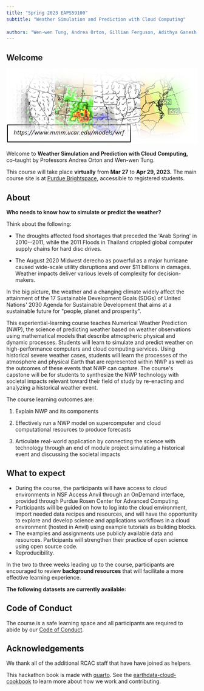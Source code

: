 ```yaml
---
title: "Spring 2023 EAPS59100"
subtitle: "Weather Simulation and Prediction with Cloud Computing"
 
authors: "Wen-wen Tung, Andrea Orton, Gillian Ferguson, Adithya Ganesh, and Lev Gorenstein"
---
```


## Welcome

![](images/Banner.png)

Welcome to **Weather Simulation and Prediction with Cloud Computing,** co-taught by Professors Andrea Orton and Wen-wen Tung.

This course will take place **virtually** from **Mar 27** to **Apr 29, 2023.** The main course site is at [Purdue Brightspace](http://purdue.brightspace.com), accessible to registered students.

## About

**Who needs to know how to simulate or predict the weather?**

Think about the following:

-   The droughts affected food shortages that preceded the 'Arab Spring' in 2010--2011, while the 2011 Floods in Thailand crippled global computer supply chains for hard disc drives.

-   The August 2020 Midwest derecho as powerful as a major hurricane caused wide-scale utility disruptions and over \$11 billions in damages. Weather impacts deliver various levels of complexity for decision-makers.

In the big picture, the weather and a changing climate widely affect the attainment of the 17 Sustainable Development Goals (SDGs) of United Nations' 2030 Agenda for Sustainable Development that aims at a sustainable future for "people, planet and prosperity".

This experiential-learning course teaches Numerical Weather Prediction (NWP), the science of predicting weather based on weather observations using mathematical models that describe atmospheric physical and dynamic processes. Students will learn to simulate and predict weather on high-performance computers and cloud computing services. Using historical severe weather cases, students will learn the processes of the atmosphere and physical Earth that are represented within NWP as well as the outcomes of these events that NWP can capture. The course's capstone will be for students to synthesize the NWP technology with societal impacts relevant toward their field of study by re-enacting and analyzing a historical weather event.

The course learning outcomes are:

1.  Explain NWP and its components

2.  Effectively run a NWP model on supercomputer and cloud computational resources to produce forecasts

3.  Articulate real-world application by connecting the science with technology through an end of module project simulating a historical event and discussing the societal impacts

## What to expect

-   During the course, the participants will have access to cloud environments in NSF Access Anvil through an OnDemand interface, provided through Purdue Rosen Center for Advanced Computing.
-   Participants will be guided on how to log into the cloud environment, import needed data recipes and resources, and will have the opportunity to explore and develop science and applications workflows in a cloud environment (hosted in Anvil) using example tutorials as building blocks.
-   The examples and assignments use publicly available data and resources. Participants will strengthen their practice of open science using open source code.
-   Reproducibility.

In the two to three weeks leading up to the course, participants are encouraged to review **background resources** that will facilitate a more effective learning experience.

**The following datasets are currently available:**

## Code of Conduct

The course is a safe learning space and all participants are required to abide by our [Code of Conduct](https://openscapes.org/code-of-conduct).

## Acknowledgements

We thank all of the additional RCAC staff that have have joined as helpers.

This hackathon book is made with [quarto](https://quarto.org). See the [earthdata-cloud-cookbook](https://nasa-openscapes.github.io/earthdata-cloud-cookbook/contributing/) to learn more about how we work and contributing.
